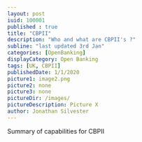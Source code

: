 ```yaml
---
layout: post
iuid: 100001
published : true
title: "CBPII"
description: "Who and what are CBPII's ?"
subline: "last updated 3rd Jan"
categories: [OpenBanking]
displayCategory: Open Banking
tags: [UK, CBPII]
publishedDate: 1/1/2020
picture1: image2.png
picture2: none
picture3: none
pictureDir: /images/
pictureDescription: Picture X
author: Jonathan Silvester
---
```


Summary of capabilities for CBPII
